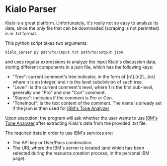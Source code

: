 # Kialo Parser

Kialo is a great platform. Unfortunately, it's really not so easy to analyze its data, since the only file that can be downloaded (scraping is not permitted) is in .txt format.

This python script takes two arguments:

```bash
kialo_parser.py path/to/input.txt path/to/output.json
```
and uses regular expressions to analyze the input Kialo's discussion data, storing different components in a json file, which has the following keys:

- "Tree": current comment's tree indicator, in the form of [n1].[n2]...[nr] where n is an integer, and r is the level subdivision of such tree.
- "Level": is the current comment's level, where 1 is the first sub-level, generally one "Pro" and one "Con" comment.
- "Stance": indicates if the comment is Pro or Con.
- "ToneInput": is the text content of the comment. The name is already set if the json is then used for [IBM's Tone Analyzer](https://www.ibm.com/watson/services/tone-analyzer/)

Upon execution, the program will ask whether the user wants to use [IBM's Tone Analyzer](https://www.ibm.com/watson/services/tone-analyzer/) after extracting Kialo's data from the provided .txt file.

The required data in order to use IBM's services are:
- The API key or User/Pass combination.
- The URL where the IBM's server is located (and which has been selected during the resource creation process, in the personal IBM page).